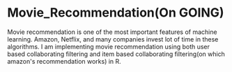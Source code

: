 # Movie_Recommendation(On GOING)
Movie recommendation is one of the most important features of machine learning. Amazon, Netflix, and many companies invest lot of time in these algorithms.
I am implementing movie recommendation using both user based collaborating filtering and item based collaborating filtering(on which amazon's recommendation works) in R.
